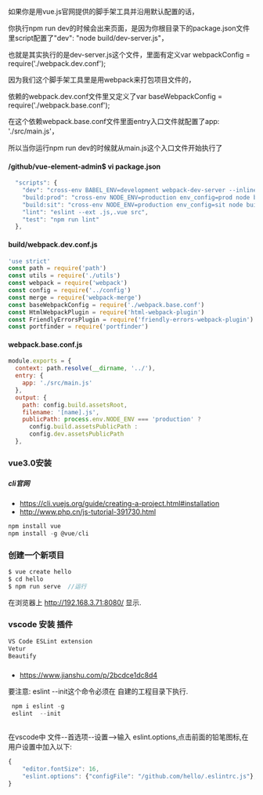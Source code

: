 如果你是用vue.js官网提供的脚手架工具并沿用默认配置的话，

你执行npm run dev的时候会出来页面，是因为你根目录下的package.json文件里script配置了"dev": "node build/dev-server.js"，

也就是其实执行的是dev-server.js这个文件，里面有定义var webpackConfig = require('./webpack.dev.conf');

因为我们这个脚手架工具里是用webpack来打包项目文件的，

依赖的webpack.dev.conf文件里又定义了var baseWebpackConfig = require('./webpack.base.conf');

在这个依赖webpack.base.conf文件里面entry入口文件就配置了app: './src/main.js'，

所以当你运行npm run dev的时候就从main.js这个入口文件开始执行了


#### /github/vue-element-admin$ vi package.json 
```javascript
  "scripts": {
    "dev": "cross-env BABEL_ENV=development webpack-dev-server --inline --progress --config build/webpack.dev.conf.js",
    "build:prod": "cross-env NODE_ENV=production env_config=prod node build/build.js",
    "build:sit": "cross-env NODE_ENV=production env_config=sit node build/build.js",
    "lint": "eslint --ext .js,.vue src",
    "test": "npm run lint"
  },
  ```
####  build/webpack.dev.conf.js
```js
'use strict'
const path = require('path')
const utils = require('./utils')
const webpack = require('webpack')
const config = require('../config')
const merge = require('webpack-merge')
const baseWebpackConfig = require('./webpack.base.conf')
const HtmlWebpackPlugin = require('html-webpack-plugin')
const FriendlyErrorsPlugin = require('friendly-errors-webpack-plugin')
const portfinder = require('portfinder')
```

#### webpack.base.conf.js
```js
module.exports = {
  context: path.resolve(__dirname, '../'),
  entry: {
    app: './src/main.js'
  },
  output: {
    path: config.build.assetsRoot,
    filename: '[name].js',
    publicPath: process.env.NODE_ENV === 'production' ?
      config.build.assetsPublicPath :
      config.dev.assetsPublicPath
  },
```
### vue3.0安装
##### cli官网
- https://cli.vuejs.org/guide/creating-a-project.html#installation
- http://www.php.cn/js-tutorial-391730.html
```js
npm install vue
npm install -g @vue/cli
```
### 创建一个新项目
```js
$ vue create hello
$ cd hello
$ npm run serve  //运行
```
在浏览器上 http://192.168.3.71:8080/ 显示.

### vscode 安装 插件
```js
VS Code ESLint extension
Vetur 
Beautify
```

### 
- https://www.jianshu.com/p/2bcdce1dc8d4

要注意: eslint --init这个命令必须在 自建的工程目录下执行.
```js
 npm i eslint -g
 eslint  --init
 
```
在vscode中 文件--首选项--设置-->输入 eslint.options,点击前面的铅笔图标,在用户设置中加入以下:
```js
{
    "editor.fontSize": 16,
    "eslint.options": {"configFile": "/github.com/hello/.eslintrc.js"},
}
```
